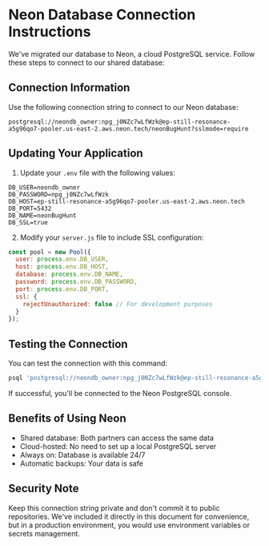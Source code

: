 # Neon Database Connection Instructions

We've migrated our database to Neon, a cloud PostgreSQL service. Follow these steps to connect to our shared database:

## Connection Information

Use the following connection string to connect to our Neon database:

```
postgresql://neondb_owner:npg_j0NZc7wLfWzk@ep-still-resonance-a5g96qo7-pooler.us-east-2.aws.neon.tech/neonBugHunt?sslmode=require
```

## Updating Your Application

1. Update your `.env` file with the following values:

```
DB_USER=neondb_owner
DB_PASSWORD=npg_j0NZc7wLfWzk
DB_HOST=ep-still-resonance-a5g96qo7-pooler.us-east-2.aws.neon.tech
DB_PORT=5432
DB_NAME=neonBugHunt
DB_SSL=true
```

2. Modify your `server.js` file to include SSL configuration:

```javascript
const pool = new Pool({
  user: process.env.DB_USER,
  host: process.env.DB_HOST,
  database: process.env.DB_NAME,
  password: process.env.DB_PASSWORD,
  port: process.env.DB_PORT,
  ssl: {
    rejectUnauthorized: false // For development purposes
  }
});
```

## Testing the Connection

You can test the connection with this command:

```bash
psql 'postgresql://neondb_owner:npg_j0NZc7wLfWzk@ep-still-resonance-a5g96qo7-pooler.us-east-2.aws.neon.tech/neonBugHunt?sslmode=require'
```

If successful, you'll be connected to the Neon PostgreSQL console.

## Benefits of Using Neon

- Shared database: Both partners can access the same data
- Cloud-hosted: No need to set up a local PostgreSQL server
- Always on: Database is available 24/7
- Automatic backups: Your data is safe

## Security Note

Keep this connection string private and don't commit it to public repositories. We've included it directly in this document for convenience, but in a production environment, you would use environment variables or secrets management. 